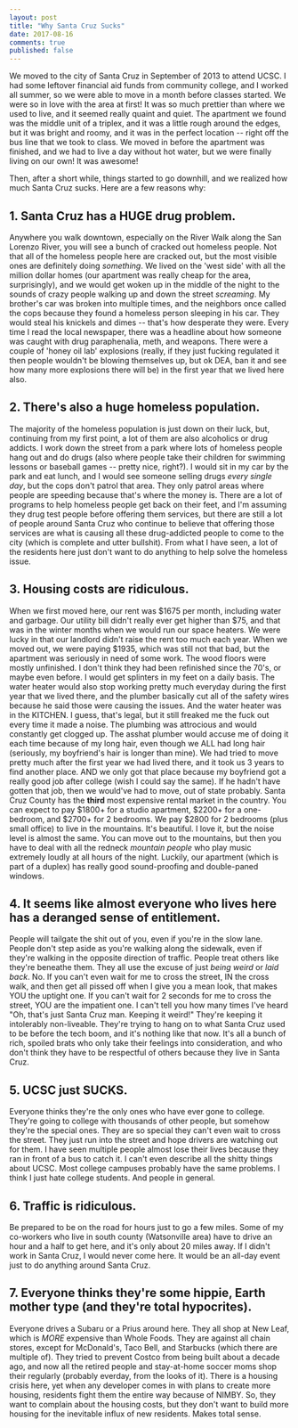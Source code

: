 ```yaml
---
layout: post
title: "Why Santa Cruz Sucks"
date: 2017-08-16
comments: true
published: false
---
```


We moved to the city of Santa Cruz in September of 2013 to attend UCSC. I had some leftover financial aid funds from community college, and I worked all summer, so we were able to move in a month before classes started. We were so in love with the area at first! It was so much prettier than where we used to live, and it seemed really quaint and quiet. The apartment we found was the middle unit of a triplex, and it was a little rough around the edges, but it was bright and roomy, and it was in the perfect location -- right off the bus line that we took to class. We moved in before the apartment was finished, and we had to live a day without hot water, but we were finally living on our own! It was awesome!

Then, after a short while, things started to go downhill, and we realized how much Santa Cruz sucks. Here are a few reasons why:

## 1. Santa Cruz has a HUGE drug problem.
Anywhere you walk downtown, especially on the River Walk along the San Lorenzo River, you will see a bunch of cracked out homeless people. Not that all of the homeless people here are cracked out, but the most visible ones are definitely doing *something*. We lived on the 'west side' with all the million dollar homes (our apartment was really cheap for the area, surprisingly), and we would get woken up in the middle of the night to the sounds of crazy people walking up and down the street *screaming*. My brother's car was broken into multiple times, and the neighbors once called the cops because they found a homeless person sleeping in his car. They would steal his knickels and dimes -- that's how desperate they were. Every time I read the local newspaper, there was a headline about how someone was caught with drug paraphenalia, meth, and weapons. There were a couple of 'honey oil lab' explosions (really, if they just fucking regulated it then people wouldn't be blowing themselves up, but ok DEA, ban it and see how many more explosions there will be) in the first year that we lived here also. 

## 2. There's also a huge homeless population.
The majority of the homeless population is just down on their luck, but, continuing from my first point, a lot of them are also alcoholics or drug addicts. I work down the street from a park where lots of homeless people hang out and do drugs (also where people take their children for swimming lessons or baseball games -- pretty nice, right?). I would sit in my car by the park and eat lunch, and I would see someone selling drugs *every single day*, but the cops don't patrol that area. They only patrol areas where people are speeding because that's where the money is. There are a lot of programs to help homeless people get back on their feet, and I'm assuming they drug test people before offering them services, but there are still a lot of people around Santa Cruz who continue to believe that offering those services are what is causing all these drug-addicted people to come to the city (which is complete and utter bullshit). From what I have seen, a lot of the residents here just don't want to do anything to help solve the homeless issue.

## 3. Housing costs are ridiculous.
When we first moved here, our rent was $1675 per month, including water and garbage. Our utility bill didn't really ever get higher than $75, and that was in the winter months when we would run our space heaters. We were lucky in that our landlord didn't raise the rent too much each year. When we moved out, we were paying $1935, which was still not that bad, but the apartment was seriously in need of some work. The wood floors were mostly unfinished. I don't think they had been refinished since the 70's, or maybe even before. I would get splinters in my feet on a daily basis. The water heater would also stop working pretty much everyday during the first year that we lived there, and the plumber basically cut all of the safety wires because he said those were causing the issues. And the water heater was in the KITCHEN. I guess, that's legal, but it still freaked me the fuck out every time it made a noise. The plumbing was attrocious and would constantly get clogged up. The asshat plumber would accuse me of doing it each time because of my long hair, even though we ALL had long hair (seriously, my boyfriend's hair is longer than mine). We had tried to move pretty much after the first year we had lived there, and it took us 3 years to find another place. AND we only got that place because my boyfriend got a really good job after college (wish I could say the same). If he hadn't have gotten that job, then we would've had to move, out of state probably. Santa Cruz County has the **third** most expensive rental market in the country. You can expect to pay $1800+ for a studio apartment, $2200+ for a one-bedroom, and $2700+ for 2 bedrooms. We pay $2800 for 2 bedrooms (plus small office) to live in the mountains. It's beautiful. I love it, but the noise level is almost the same. You can move out to the mountains, but then you have to deal with all the redneck *mountain people* who play music extremely loudly at all hours of the night. Luckily, our apartment (which is part of a duplex) has really good sound-proofing and double-paned windows.

## 4. It seems like almost everyone who lives here has a deranged sense of entitlement.
People will tailgate the shit out of you, even if you're in the slow lane. People don't step aside as you're walking along the sidewalk, even if they're walking in the opposite direction of traffic. People treat others like they're beneathe them. They all use the excuse of just *being weird* or *laid back*. No. If you can't even wait for me to cross the street, IN the cross walk, and then get all pissed off when I give you a mean look, that makes YOU the uptight one. If you can't wait for 2 seconds for me to cross the street, YOU are the impatient one. I can't tell you how many times I've heard "Oh, that's just Santa Cruz man. Keeping it weird!" They're keeping it intolerably non-liveable. They're trying to hang on to what Santa Cruz used to be before the tech boom, and it's nothing like that now. It's all a bunch of rich, spoiled brats who only take their feelings into consideration, and who don't think they have to be respectful of others because they live in Santa Cruz.

## 5. UCSC just SUCKS.
Everyone thinks they're the only ones who have ever gone to college. They're going to college with thousands of other people, but somehow they're the special ones. They are so special they can't even wait to cross the street. They just run into the street and hope drivers are watching out for them. I have seen multiple people almost lose their lives because they ran in front of a bus to catch it. I can't even describe all the shitty things about UCSC. Most college campuses probably have the same problems. I think I just hate college students. And people in general.

## 6. Traffic is ridiculous.
Be prepared to be on the road for hours just to go a few miles. Some of my co-workers who live in south county (Watsonville area) have to drive an hour and a half to get here, and it's only about 20 miles away. If I didn't work in Santa Cruz, I would never come here. It would be an all-day event just to do anything around Santa Cruz.

## 7. Everyone thinks they're some hippie, Earth mother type (and they're total hypocrites).
Everyone drives a Subaru or a Prius around here. They all shop at New Leaf, which is *MORE* expensive than Whole Foods. They are against all chain stores, except for McDonald's, Taco Bell, and Starbucks (which there are multiple of). They tried to prevent Costco from being built about a decade ago, and now all the retired people and stay-at-home soccer moms shop their regularly (probably everday, from the looks of it). There is a housing crisis here, yet when any developer comes in with plans to create more housing, residents fight them the entire way because of NIMBY. So, they want to complain about the housing costs, but they don't want to build more housing for the inevitable influx of new residents. Makes total sense.
